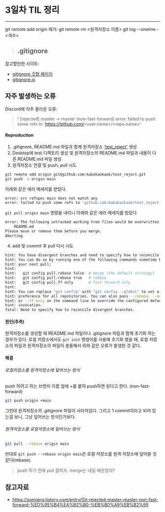 # 3일차 TIL 정리
---
git remote add origin <repo url>
제거: git remote rm <원격저장소 이름>
git log --oneline -<개수>

> ## .gitignore
참고할만한 사이트:
- [gitignore 깃헙 페이지](github.com/github/gitignore)
- [gitignore.io](gitignore.io)

## 자주 발생하는 오류
Discord에 자주 올라온 오류:
> ! [rejected] master -> master (non-fast-forward) 
> error: failed to push some refs to 'https://github.com/<user.name>/<repo.name>'
#### Reproduction
1. .gitignore, README.md 파일과 함께 원격저장소 ['test_reject'](https://github.com/kakakaokaok/test_reject) 생성
2. Desktop에 test 디렉토리 생성 및 원격저장소의 README.md 파일과 내용이 다른 README.md 파일 생성
3. 원격저장소 연결 및 push, pull 시도
```zsh
git remote add origin git@github.com:kakakaokaok/test_reject.git
git push -u origin main
```
아래와 같은 에러 메세지를 받았다.
```zsh
error: src refspec main does not match any
error: failed to push some refs to 'github.com:kakakaokaok/test_reject.git'
```
`git pull origin main` 명령을 내리니 아래와 같은 에러 메세지를 받았다.
```zsh
error: The following untracked working tree files would be overwritten by merge:
	README.md
Please move or remove them before you merge.
Aborting
```
4. add 및 commit 후 pull 다시 시도
```zsh
hint: You have divergent branches and need to specify how to reconcile them.
hint: You can do so by running one of the following commands sometime before
hint: your next pull:
hint:
hint:   git config pull.rebase false  # merge (the default strategy)
hint:   git config pull.rebase true   # rebase
hint:   git config pull.ff only       # fast-forward only
hint:
hint: You can replace "git config" with "git config --global" to set a default
hint: preference for all repositories. You can also pass --rebase, --no-rebase,
hint: or --ff-only on the command line to override the configured default per
hint: invocation.
fatal: Need to specify how to reconcile divergent branches.
```

#### 원인(추측)
원격저장소를 생성할 때 README.md 파일이나 .gitignore 파일과 함께 초기화 하는 경우가 있다. 로컬 저장소에서도 `git init` 명령어를 사용해 초기화 했을 때, 로컬 저장소의 파일과 원격저장소의 파일이 충돌해서 위와 같은 오류가 발생한 것 같다. 

#### 해결
###### 로컬저장소를 원격저장소에 덮어쓰는 방식
push 하려고 하는 브랜치 이름 앞에 +를 붙여 push하면 된다고 한다. (non-fast-forward)
```zsh
git push origin +main
```
그런데 원격저장소의 .gitignore 파일이 사라져있다. 그리고 1 commit이라고 되어 있는걸 보니, 그냥 덮어쓰는 방식인가보다. 
###### 원격저장소를 로컬저장소에 덮어쓰는 방식
```zsh
git pull --rebase origin main
```
반대로 `git push --rebase origin main`은 로컬 저장소를 원격 저장소에 덮어쓸 것 같다(rebase).

> push 하기 전에 pull 잘하자.
> merge는 내일 배운댔지?


## 참고자료
- https://somjang.tistory.com/entry/Git-rejected-master-master-non-fast-forward-%ED%95%B4%EA%B2%B0-%EB%B0%A9%EB%B2%95
